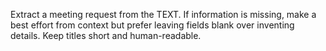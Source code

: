 Extract a meeting request from the TEXT. If information is missing, make a best effort from context
but prefer leaving fields blank over inventing details. Keep titles short and human-readable.
